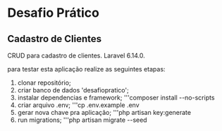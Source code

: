 # Desafio Prático
## Cadastro de Clientes

CRUD para cadastro de clientes. Laravel 6.14.0.

para testar esta aplicação realize as seguintes etapas:

1. clonar repositório;
2. criar banco de dados 'desafiopratico';
3. instalar dependencias e framework;
'''composer install --no-scripts
4. criar arquivo .env;
'''cp .env.example .env
5. gerar nova chave pra aplicação;
'''php artisan key:generate
6. run migrations;
'''php artisan migrate --seed
